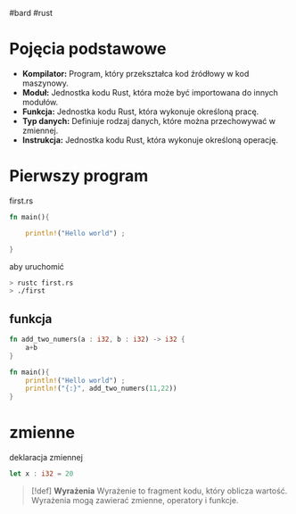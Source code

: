 #bard  #rust 


# Pojęcia podstawowe

- **Kompilator:** Program, który przekształca kod źródłowy w kod maszynowy.
- **Moduł:** Jednostka kodu Rust, która może być importowana do innych modułów.
- **Funkcja:** Jednostka kodu Rust, która wykonuje określoną pracę.
- **Typ danych:** Definiuje rodzaj danych, które można przechowywać w zmiennej.
- **Instrukcja:** Jednostka kodu Rust, która wykonuje określoną operację.


# Pierwszy program

first.rs
```rust
fn main(){

    println!("Hello world") ;

}
```

aby uruchomić
```bash
> rustc first.rs
> ./first


```

## funkcja
```rust
fn add_two_numers(a : i32, b : i32) -> i32 {
    a+b
}

fn main(){
    println!("Hello world") ;
    println!("{:}", add_two_numers(11,22))
}
```


# zmienne
deklaracja zmiennej
```rust
let x : i32 = 20
```

>[!def] **Wyrażenia**
   Wyrażenie to fragment kodu, który oblicza wartość. Wyrażenia mogą zawierać zmienne, operatory i funkcje.












